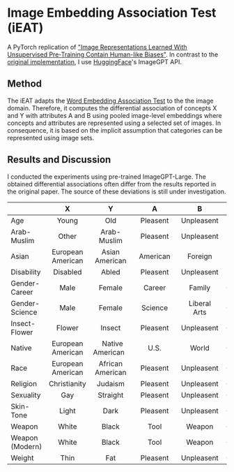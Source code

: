 # Image Embedding Association Test (iEAT)
A PyTorch replication of ["Image Representations Learned With Unsupervised Pre-Training Contain Human-like Biases"](https://arxiv.org/pdf/2010.15052.pdf). In contrast to the [original implementation](https://github.com/ryansteed/ieat), I use [HuggingFace](https://huggingface.co/docs/transformers/model_doc/imagegpt)'s ImageGPT API. 

## Method

The iEAT adapts the [Word Embedding Association Test](https://www.science.org/doi/10.1126/science.aal4230) to the the image domain. Therefore, it computes the differential association of concepts X and Y with attributes A and B using pooled image-level embeddings where concepts and attributes are represented using a selected set of images. In consequence, it is based on the implicit assumption that categories can be represented using image sets.

## Results and Discussion 

I conducted the experiments using pre-trained ImageGPT-Large. The obtained differential associations often differ from the results reported in the original paper. The source of these deviations is still under investigation. 

|                 | X                 | Y                | A             | B             | Effect Size   | p-Value       |
| --------------- |:-----------------:|:----------------:|:-------------:|:-------------:|:-------------:|:-------------:|
| Age             | Young             | Old              | Pleasent      | Unpleasent    | -0.37     | 0.74      |  
| Arab-Muslim     | Other             | Arab-Muslim      | Pleasent      | Unpleasent    | 1.00          | 0.01          |  
| Asian           | European American | Asian American   | &nbsp;&nbsp;American&nbsp;&nbsp;      | Foreign       | 0.42          | 0.25          |  
| Disability      | Disabled          | Abled            | Pleasent      | Unpleasent    | 0.84          | 0.14          |  
| Gender-Career   | Male              | Female           | Career        | Family        | -0.372293     | 0.737013      |  
| Gender-Science  | Male              | Female           | Science       | Liberal Arts  | -0.372293     | 0.737013      |  
| Insect-Flower   | Flower            | Insect           | Pleasent      | Unpleasent    | -0.372293     | 0.737013      |  
| Native          | European American | &nbsp;&nbsp;Native American&nbsp;&nbsp;  | U.S.          | World         | -0.372293     | 0.737013      |  
| Race            | European American | African American | Pleasent      | Unpleasent    | -0.372293     | 0.737013      |
| Religion        | Christianity      | Judaism          | Pleasent      | Unpleasent    | -0.372293     | 0.737013      |
| Sexuality       | Gay               | Straight         | Pleasent      | Unpleasent    | -0.372293     | 0.737013      |
| Skin-Tone       | Light             | Dark             | Pleasent      | Unpleasent    | -0.372293     | 0.737013      |
| Weapon          | White             | Black            | Tool          | Weapon        | -0.372293     | 0.737013      |
| Weapon (Modern) | White             | Black            | Tool          | Weapon        | -0.372293     | 0.737013      |
| Weight          | Thin              | Fat              | Pleasent      | Unpleasent    | -0.372293     | 0.737013      |

